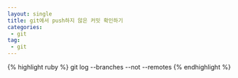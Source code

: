 ```yaml
---
layout: single
title: git에서 push하지 않은 커밋 확인하기
categories:
 - git
tag:
 - git
---
```


{% highlight ruby %}
git log --branches --not --remotes
{% endhighlight %}

